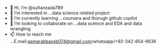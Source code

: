 - 👋 Hi, I’m @sultanzada789
- 👀 I’m interested in ...data science related project
- 🌱 I’m currently learning ...coursera and thorugh github copilot
- 💞️ I’m looking to collaborate on ...data sceince and EDA and data wrangling
- 📫 How to reach me ...E.mail:qamarabbassb074@gmail.com/whatsapp/+92-342-854-9636

<!---
sultanzada789/sultanzada789 is a ✨ special ✨ repository because its `README.md` (this file) appears on your GitHub profile.
You can click the Preview link to take a look at your changes.
--->
